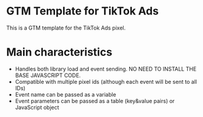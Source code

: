 # GTM Template for TikTok Ads

This is a GTM template for the TikTok Ads pixel.

# Main characteristics

* Handles both library load and event sending. NO NEED TO INSTALL THE BASE JAVASCRIPT CODE.
* Compatible with multiple pixel ids (although each event will be sent to all IDs)
* Event name can be passed as a variable
* Event parameters can be passed as a table (key&value pairs) or JavaScript object
